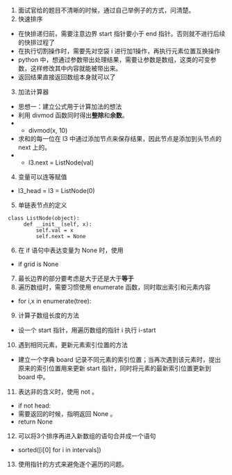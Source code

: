 1. 面试官给的题目不清晰的时候，通过自己举例子的方式，问清楚。
2. 快速排序
+ 在快排递归前，需要注意边界 start 指针要小于 end 指针。否则就不进行后续的快排过程了
+ 在执行切割操作时，需要先对空袋 i 进行加1操作，再执行元素位置互换操作
+ python 中，想通过参数带出处理结果，需要让参数是数组，这类的可变参数，这样修改其中内容就能被带出来。
+ 返回结果直接返回数组本身就可以了
3. 加法计算器
+ 思想一：建立公式用于计算加法的想法
+ 利用 divmod 函数同时得出**整除**和**余数**。
+ + divmod(x, 10)
+ 求和的每一位在 l3 中通过添加节点来保存结果，因此节点是添加到头节点的 next 上的。
+ + l3.next = ListNode(val)
4. 变量可以连等赋值
+ l3_head = l3 = ListNode(0)
5. 单链表节点的定义
```
class ListNode(object):
     def __init__(self, x):
         self.val = x
         self.next = None
```
6. 在 if 语句中表达变量为 None 时，使用
+ if grid is None
7. 最长边界的部分要考虑是大于还是大于**等于**
8. 遍历数组时，需要习惯使用 enumerate 函数，同时取出索引和元素内容
+ for i,x in enumerate(tree):
9. 计算子数组长度的方法
+ 设一个 start 指针，用遍历数组的指针 i 执行 i-start
10. 遇到相同元素，更新元素索引位置的方法
+ 建立一个字典 board 记录不同元素的索引位置；当再次遇到该元素时，提出原来的索引位置用来更新 start 指针，同时将元素的最新索引位置更新到 board 中。
11. 表达非的含义时，使用 not 。
+ if not head:
+ 需要返回的时候，指明返回 None 。
+ return None
12. 可以将3个排序再进入新数组的语句合并成一个语句
+ sorted(\[i\[0] for i in intervals])
13. 使用指针的方式来避免逐个遍历的问题。
